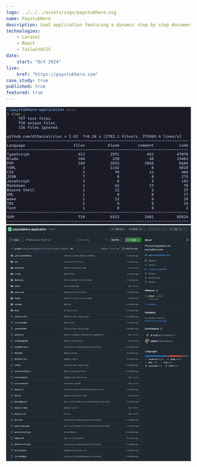 ```yaml
---
logo: ../../../assets/svgs/paystubhero.svg
name: PaystubHero
description: SaaS application featuring a dynamic step by step document generators, admin dashboard, and customer profile.
technologies:
    - Laravel
    - React
    - TailwindCSS
date:
    start: "Oct 2024"
live:
    href: "https://paystubhero.com"
case_study: true
published: true
featured: true
---
```


![Line of code written](./codes.webp)
![Github Repository](./repository.webp)
